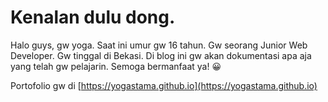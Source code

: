 # Kenalan dulu dong.

Halo guys, gw yoga. Saat ini umur gw 16 tahun. Gw seorang Junior Web Developer. Gw tinggal di Bekasi. Di blog ini gw akan dokumentasi apa aja yang telah gw pelajarin. Semoga bermanfaat ya! 😀

Portofolio gw di [https://yogastama.github.io](https://yogastama.github.io)

